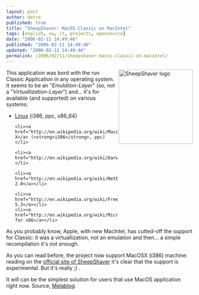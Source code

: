 ```yaml
---
layout: post
author: detro
published: true
title: "SheepShaver: MacOS Classic on MacIntel"
tags: [english, sw, it, projects, opensource]
date: "2006-02-11 14:49:46"
published: "2006-02-11 14:49:46"
updated: "2006-02-11 14:49:46"
permalink: /2006/02/11/sheepshaver-macos-classic-on-macintel/
---
```


<img src="http://www.melablog.it/uploads/sheepshaver.gif" alt="SheepShaver logo" align="right" width="200" />
This application was bord with the run Classic Application in any operating system. It seems to be an "<em>Emulation-Layer</em>" (so, not a "<em>Virtuallization-Layer</em>") and... it's for available (and supported) on various systems:
<ul>
	<li><a href="http://en.wikipedia.org/wiki/Linux">Linux</a> (i386, ppc, x86_64)</li>

	<li><a href="http://en.wikipedia.org/wiki/Macosx">MacOS X</a> (<strong>i386</strong>, ppc)</li>

	<li><a href="http://en.wikipedia.org/wiki/Darwin_%28operating_system%29">Darwin</a></li>

	<li><a href="http://en.wikipedia.org/wiki/Netbsd">NetBSD 2.0</a></li>

	<li><a href="http://en.wikipedia.org/wiki/Freebsd">FreeBSD 5.3</a></li>
	<li><a href="http://en.wikipedia.org/wiki/Microsoft_Windows">Windows for x86</a></li>
</ul>

As you probably know, Apple, with new MacIntel, has cutted-off the support for Classic: it was a virtuallization, not an emulation and then... a simple recompilation it's not enough.

As you can read before, the project now support MacOSX (i386) machine: reading on the <a href="http://www.gibix.net/dokuwiki/en:projects:sheepshaver">official site of SheepShaver</a> it's clear that the support is experimental. But it's really ;) .

It will can be the simplest solution for users that use MacOS application right now.
Source, <a href="http://www.melablog.it/post/1489/sheepshaver-classic-sui-mac-intel">Melablog</a>.
